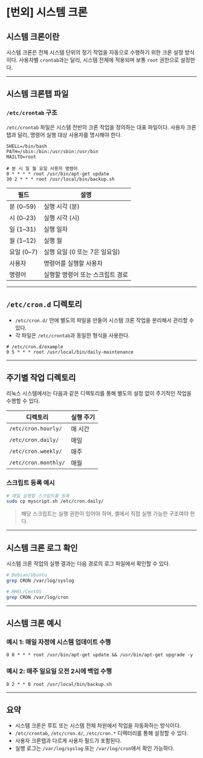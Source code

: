 # [번외] 시스템 크론

## 시스템 크론이란

시스템 크론은 전체 시스템 단위의 정기 작업을 자동으로 수행하기 위한 크론 설정 방식이다.
사용자별 `crontab`과는 달리, 시스템 전체에 적용되며 보통 `root` 권한으로 설정한다.

---

## 시스템 크론탭 파일

### `/etc/crontab` 구조

`/etc/crontab` 파일은 시스템 전반의 크론 작업을 정의하는 대표 파일이다.
사용자 크론탭과 달리, 명령어 실행 대상 사용자를 명시해야 한다.

```cron
SHELL=/bin/bash
PATH=/sbin:/bin:/usr/sbin:/usr/bin
MAILTO=root

# 분 시 일 월 요일 사용자 명령어
0 * * * * root /usr/bin/apt-get update
30 2 * * * root /usr/local/bin/backup.sh
```

| 필드       | 설명                  |
| -------- | ------------------- |
| 분 (0–59) | 실행 시각 (분)           |
| 시 (0–23) | 실행 시각 (시)           |
| 일 (1–31) | 실행 일자               |
| 월 (1–12) | 실행 월                |
| 요일 (0–7) | 실행 요일 (0 또는 7은 일요일) |
| 사용자      | 명령어를 실행할 사용자        |
| 명령어      | 실행할 명령어 또는 스크립트 경로  |

---

## `/etc/cron.d` 디렉토리

* `/etc/cron.d/` 안에 별도의 파일을 만들어 시스템 크론 작업을 분리해서 관리할 수 있다.
* 각 파일은 `/etc/crontab`과 동일한 형식을 사용한다.

```cron
# /etc/cron.d/example
0 5 * * * root /usr/local/bin/daily-maintenance
```

---

## 주기별 작업 디렉토리

리눅스 시스템에서는 다음과 같은 디렉토리를 통해 별도의 설정 없이 주기적인 작업을 수행할 수 있다.

| 디렉토리                 | 실행 주기 |
| -------------------- | ----- |
| `/etc/cron.hourly/`  | 매 시간  |
| `/etc/cron.daily/`   | 매일    |
| `/etc/cron.weekly/`  | 매주    |
| `/etc/cron.monthly/` | 매월    |

### 스크립트 등록 예시

```bash
# 매일 실행할 스크립트를 등록
sudo cp myscript.sh /etc/cron.daily/
```

> 해당 스크립트는 실행 권한이 있어야 하며, 셸에서 직접 실행 가능한 구조여야 한다.

---

## 시스템 크론 로그 확인

시스템 크론 작업의 실행 결과는 다음 경로의 로그 파일에서 확인할 수 있다.

```bash
# Debian/Ubuntu
grep CRON /var/log/syslog

# RHEL/CentOS
grep CRON /var/log/cron
```

---

## 시스템 크론 예시

### 예시 1: 매일 자정에 시스템 업데이트 수행

```cron
0 0 * * * root /usr/bin/apt-get update && /usr/bin/apt-get upgrade -y
```

### 예시 2: 매주 일요일 오전 2시에 백업 수행

```cron
0 2 * * 0 root /usr/local/bin/backup.sh
```

---

## 요약

* 시스템 크론은 루트 또는 시스템 전체 차원에서 작업을 자동화하는 방식이다.
* `/etc/crontab`, `/etc/cron.d/`, `/etc/cron.*` 디렉터리를 통해 설정할 수 있다.
* 사용자 크론탭과 다르게 사용자 필드가 포함된다.
* 실행 로그는 `/var/log/syslog` 또는 `/var/log/cron`에서 확인 가능하다.